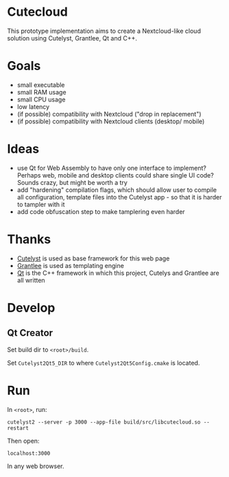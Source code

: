 # Cutecloud

This prototype implementation aims to create a Nextcloud-like cloud solution using Cutelyst, Grantlee, Qt and C++.

# Goals

* small executable
* small RAM usage
* small CPU usage
* low latency
* (if possible) compatibility with Nextcloud ("drop in replacement")
* (if possible) compatibility with Nextcloud clients (desktop/ mobile)

# Ideas

* use Qt for Web Assembly to have only one interface to implement? Perhaps web,
  mobile and desktop clients could share single UI code? Sounds crazy, but might
  be worth a try
* add "hardening" compilation flags, which should allow user to compile all
  configuration, template files into the Cutelyst app - so that it is harder
  to tampler with it
* add code obfuscation step to make tamplering even harder

# Thanks

* [Cutelyst](cutelyst.org) is used as base framework for this web page
* [Grantlee](https://github.com/steveire/grantlee) is used as templating engine
* [Qt](www.qt.io) is the C++ framework in which this project, Cutelys and
  Grantlee are all written

# Develop

## Qt Creator

Set build dir to `<root>/build`.

Set `Cutelyst2Qt5_DIR` to where `Cutelyst2Qt5Config.cmake` is located.

# Run

In `<root>`, run:

    cutelyst2 --server -p 3000 --app-file build/src/libcutecloud.so --restart

Then open:

    localhost:3000

In any web browser.
